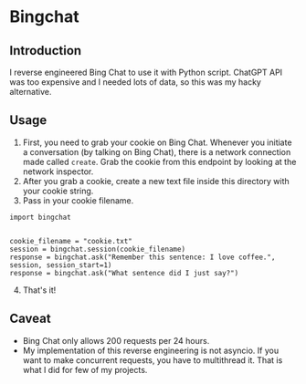 # Bingchat


## Introduction
I reverse engineered Bing Chat to use it with Python script. ChatGPT API was too expensive and I needed lots of data, so this was my hacky alternative.

## Usage
1. First, you need to grab your cookie on Bing Chat. Whenever you initiate a conversation (by talking on Bing Chat), there is a network connection made called `create`. Grab the cookie from this endpoint by looking at the network inspector.
2. After you grab a cookie, create a new text file inside this directory with your cookie string.
3. Pass in your cookie filename.
```
import bingchat


cookie_filename = "cookie.txt"
session = bingchat.session(cookie_filename)
response = bingchat.ask("Remember this sentence: I love coffee.", session, session_start=1)
response = bingchat.ask("What sentence did I just say?")
```
4. That's it!

## Caveat
- Bing Chat only allows 200 requests per 24 hours.
- My implementation of this reverse engineering is not asyncio. If you want to make concurrent requests, you have to multithread it. That is what I did for few of my projects.
